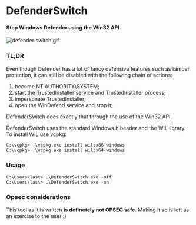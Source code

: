 # DefenderSwitch
#### Stop Windows Defender using the Win32 API

![defender switch gif](./defsw.gif)

### TL;DR
Even though Defender has a lot of fancy defensive features such as tamper protection, it can still be disabled with the following chain of actions:
1. become NT AUTHORITY\SYSTEM;
2. start the TrustedInstaller service and TrustedInstaller process;
3. impersonate TrustedInstaller;
4. open the WinDefend service and stop it;

DefenderSwitch does exactly that through the use of the Win32 API.

DefenderSwitch uses the standard Windows.h header and the WIL library. To install WIL use vcpkg:
```
C:\vcpkg> .\vcpkg.exe install wil:x86-windows
C:\vcpkg> .\vcpkg.exe install wil:x64-windows
```

### Usage
```
C:\Users\last> .\DefenderSwitch.exe -off
C:\Users\last> .\DefenderSwitch.exe -on
```

### Opsec considerations  
This tool as it is written __is definetely not OPSEC safe__. Making it so is left as an exercise to the user :)